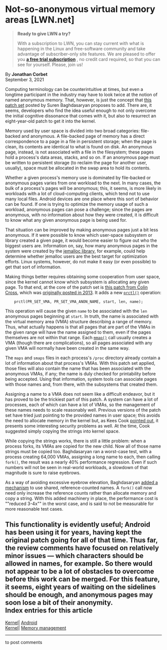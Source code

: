# Not-so-anonymous virtual memory areas [LWN.net]

> **Ready to give LWN a try?**
> 
> With a subscription to LWN, you can stay current with what is happening in the Linux and free-software community and take advantage of subscriber-only site features. We are pleased to offer you **[a free trial subscription](https://lwn.net/Promo/nst-trial/claim)** , no credit card required, so that you can see for yourself. Please, join us! 

By **Jonathan Corbet**  
September 3, 2021 

Computing terminology can be counterintuitive at times, but even a longtime participant in the industry may have to look twice at the notion of named anonymous memory. That, however, is just the concept that [this patch set](/ml/linux-kernel/20210827191858.2037087-1-surenb@google.com/) posted by Suren Baghdasaryan proposes to add. There are, it seems, developers who find the idea useful enough to not only overcome the initial cognitive dissonance that comes with it, but also to resurrect an eight-year-old patch to get it into the kernel. 

Memory used by user space is divided into two broad categories: file-backed and anonymous. A file-backed page of memory has a direct correspondence to a page in a file in persistent storage; when the page is clean, its contents are identical to what is found on disk. An anonymous page, instead, is not associated with a file in the filesystem; these pages hold a process's data areas, stacks, and so on. If an anonymous page must be written to persistent storage (to reclaim the page for another user, usually), space must be allocated in the swap area to hold its contents. 

Whether a given process's memory use is dominated by file-backed or anonymous pages varies from one workload to the next. In many cases, the bulk of a process's pages will be anonymous; this, it seems, is more likely in workloads with a lot of cloud-computing clients, which tend not to use many local files. Android devices are one place where this sort of behavior can be found. If one is trying to optimize the memory usage of such a workload, anonymous pages can pose a challenge; since the pages are anonymous, with no information about how they were created, it is difficult to know what any given anonymous page is being used for. 

That situation can be improved by making anonymous pages just a bit less anonymous. If it were possible to know which user-space subsystem or library created a given page, it would become easier to figure out who the biggest users are. Information on, say, how many anonymous pages in the system were created by the [jemalloc library](https://github.com/jemalloc/jemalloc), for example, could help determine whether jemalloc users are the best target for optimization efforts. Linux systems, however, do not make it easy (or even possible) to get that sort of information. 

Making things better requires obtaining some cooperation from user space, since the kernel cannot know which subsystem is allocating any given page. To that end, at the core of the patch set is [this patch from Colin Cross](/ml/linux-kernel/20210827191858.2037087-3-surenb@google.com/), which was [originally posted in 2013](https://lore.kernel.org/linux-mm/1383170047-21074-2-git-send-email-ccross@android.com/). It adds a new [`prctl()`](https://man7.org/linux/man-pages/man2/prctl.2.html) operation: 
    
    
        prctl(PR_SET_VMA, PR_SET_VMA_ANON_NAME, start, len, name);
    

This operation will cause the given `name` to be associated with the `len` anonymous pages beginning at `start`. In truth, the name is associated with the virtual memory area (VMA) structure describing a range of memory. Thus, what actually happens is that all pages that are part of the VMAs in the given range will have the name assigned to them, even if the pages themselves are not within that range. Each [`mmap()`](https://man7.org/linux/man-pages/man2/mmap.2.html) call usually creates a VMA (though there are complications), so all pages associated with any given VMA will normally have been created in the same way. 

The `maps` and `smaps` files in each process's `/proc` directory already contain a lot of information about that process's VMAs. With this patch set applied, those files will also contain the name that has been associated with the anonymous VMAs, if any; the name is duly checked for printability before being accepted. Using that information, system tools can associate pages with those names and, from there, with the subsystems that created them. 

Assigning a name to a VMA does not seem like a difficult endeavor, but it has proved to be the trickiest part of this patch. A system can have a lot of processes, each of which can have a lot of VMAs, so the management of these names needs to scale reasonably well. Previous versions of the patch set have tried just pointing to the provided names in user space; this avoids the need to allocate memory in the kernel but, as Kees Cook [pointed out](/ml/linux-mm/202009031031.D32EF57ED@keescook/), it presents some interesting security problems as well. At the time, Cook suggested simply copying the strings into kernel space. 

While copying the strings works, there is still a little problem: when a process forks, its VMAs are copied for the new child. Now all of those name strings must be copied too. Baghdasaryan ran a worst-case test, with a process creating 64,000 VMAs, assigning a long name to each, then calling `fork()`, the result was a nearly 40% performance regression. Even if such numbers will not be seen in real-world workloads, a slowdown of that magnitude is sure to raise eyebrows. 

As a way of avoiding excessive eyebrow elevation, Baghdasaryan [added a mechanism](/ml/linux-kernel/20210827191858.2037087-4-surenb@google.com/) to use shared, reference-counted names. A `fork()` call now need only increase the reference counts rather than allocate memory and copy a string. With this added machinery in place, the performance cost is ""reduced 3-4x"" in the worst case, and is said to not be measurable for more reasonable test cases. 

This functionality is evidently useful; Android has been using it for years, having kept the original patch going for all of that time. Thus far, the review comments have focused on relatively minor issues — which characters should be allowed in names, for example. So there would not appear to be a lot of obstacles to overcome before this work can be merged. For this feature, it seems, eight years of waiting on the sidelines should be enough, and anonymous pages may soon lose a bit of their anonymity.  
Index entries for this article  
---  
[Kernel](/Kernel/Index)| [Android](/Kernel/Index#Android)  
[Kernel](/Kernel/Index)| [Memory management](/Kernel/Index#Memory_management)  
  


* * *

to post comments 
